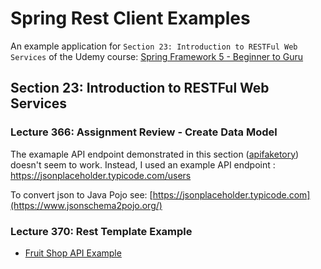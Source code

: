 # Spring Rest Client Examples

An example application for `Section 23: Introduction to RESTFul Web Services` of the Udemy course:
[Spring Framework 5 - Beginner to Guru](https://www.udemy.com/course/spring-framework-5-beginner-to-guru/)

## Section 23: Introduction to RESTFul Web Services

### Lecture 366: Assignment Review - Create Data Model

The examaple API endpoint demonstrated in this section ([apifaketory](https://apifaketory.docs.apiary.io/#reference/users/users-collection)) 
doesn't seem to work. Instead, I used an example API endpoint : https://jsonplaceholder.typicode.com/users

To convert json to Java Pojo see: [https://jsonplaceholder.typicode.com](https://www.jsonschema2pojo.org/)

### Lecture 370: Rest Template Example

* [Fruit Shop API Example](https://api.predic8.de/shop/docs)